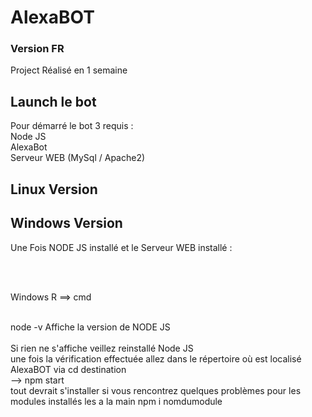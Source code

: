 # AlexaBOT

### Version FR

<p>Project Réalisé en 1 semaine</p>

## Launch le bot

<p>Pour démarré le bot 3 requis : <br>
  Node JS <br>
  AlexaBot <br>
  Serveur WEB (MySql / Apache2)
</p>

## Linux Version 



## Windows Version

<p> Une Fois NODE JS installé et le Serveur WEB installé : </p>
<br> <br> 
<p> Windows R ==> cmd 
<br> <br>
<p> node -v Affiche la version de NODE JS 
<br> <br>
Si rien ne s'affiche veillez reinstallé Node JS 
<br>
une fois la vérification effectuée allez dans le répertoire où est localisé AlexaBOT via cd destination  
<br> 
--> npm start 
<br>
tout devrait s'installer si vous rencontrez quelques problèmes pour les modules installés les a la main npm i nomdumodule
</p>
    
